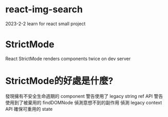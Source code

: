 # react-img-search
2023-2-2 learn for react small project


# StrictMode
React StrictMode renders components twice on dev server

# StrictMode的好處是什麼?
發現擁有不安全生命週期的 component
警告使用了 legacy string ref API
警告使用到了被棄用的 findDOMNode
偵測意想不到的副作用
偵測 legacy context API
確保可重用的 state
